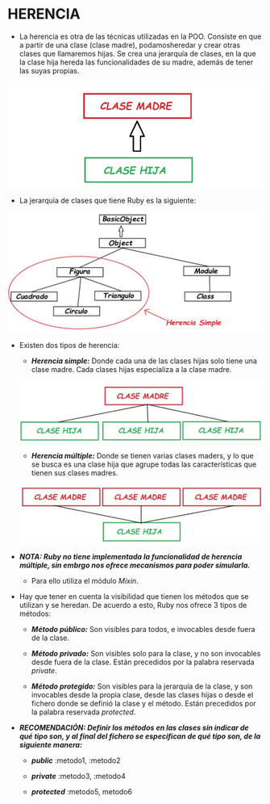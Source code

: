 # HERENCIA

* La herencia es otra de las técnicas utilizadas en la POO. Consiste en que a partir de una clase (clase madre), podamosheredar y crear otras clases que llamaremos hijas. Se crea una jerarquía de clases, en la que la clase hija hereda las funcionalidades de su madre, además de tener las suyas propias.

![Herencia][herencia] 

* La jerarquía de clases que tiene Ruby es la siguiente:

![Jerarquia][jerarquia]

* Existen dos tipos de herencia:

	* ***Herencia simple:*** Donde cada una de las clases hijas solo tiene una clase madre. Cada clases hijas especializa a la clase madre.
	
    ![Herencia simple][herenciaS] 

     * ***Herencia múltiple:*** Donde se tienen varias clases maders, y lo que se busca es una clase hija que agrupe todas las características que tienen sus clases madres. 
     
     ![Herencia multiple][herenciaM] 

* ***NOTA: Ruby no tiene implementada la funcionalidad de *herencia múltiple*, sin embrgo nos ofrece mecanismos para poder simularla.***

	* Para ello utiliza el módulo *Mixin*.

* Hay que tener en cuenta la visibilidad que tienen los métodos que se utilizan y se heredan. De acuerdo a esto, Ruby nos ofrece 3 tipos de métodos:

	* ***Método público:*** Son visibles para todos, e invocables desde fuera de la clase.
	
	* ***Método privado:*** Son visibles solo para la clase, y no son invocables desde fuera de la clase. Están precedidos por la palabra reservada *private*.
	
	* ***Método protegido:*** Son visibles para la jerarquía de la clase, y son invocables desde la propia clase, desde las clases hijas o desde el fichero donde se definió la clase y el método. Están precedidos por la palabra reservada *protected*.

* ***RECOMENDACIÓN: Definir los métodos en las clases sin indicar de qué tipo son, y al final del fichero se especifican de qué tipo son, de la siguiente manera:***

	* ***public*** :metodo1, :metodo2
	
	* ***private*** :metodo3, :metodo4
	
	* ***protected*** :metodo5, metodo6


[herencia]: material/HERENCIA.jpg "Herencia"
[jerarquia]: material/JERARQUIA.jpg "Jerarquia"
[herenciaS]: material/HERENCIASIMPLE.jpg "Herencia Simple"
[herenciaM]: material/HERENCIAMULTIPLE.jpg "Herencia Multiple"
